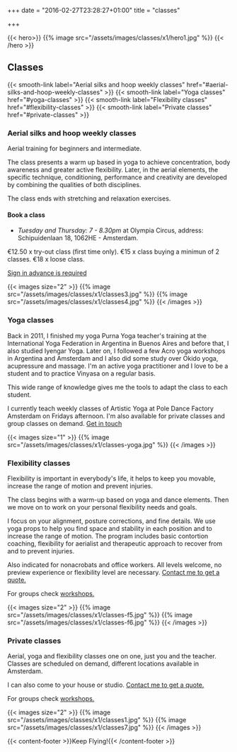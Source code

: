 +++
date = "2016-02-27T23:28:27+01:00"
title = "classes"

+++

{{< hero>}}
{{% image src="/assets/images/classes/x1/hero1.jpg" %}}
{{< /hero >}}

## Classes

{{< smooth-link label="Aerial silks and hoop weekly classes" href="#aerial-silks-and-hoop-weekly-classes" >}}
{{< smooth-link label="Yoga classes" href="#yoga-classes" >}}
{{< smooth-link label="Flexibility classes" href="#flexibility-classes" >}}
{{< smooth-link label="Private classes" href="#private-classes" >}}

### Aerial silks and hoop weekly classes

Aerial training for beginners and intermediate.

The class presents a warm up based in yoga to achieve concentration, body awareness and greater active flexibility. Later, in the aerial elements, the specific technique, conditioning, performance and creativity are developed by combining the qualities of both disciplines.

The class ends with stretching and relaxation exercises.

#### Book a class

- *Tuesday and Thursday: 7 - 8.30pm* at Olympia Circus, address: Schipuidenlaan 18, 1062HE - Amsterdam.

€12.50 x try-out class (first time only).
€15 x class buying a minimun of 2 classes.
€18 x loose class.

[Sign in advance is required ](mailto:marcela.aerialist@gmail.com?subject=Contact%20from%20your%20website)

{{< images size="2" >}}
{{% image src="/assets/images/classes/x1/classes3.jpg" %}}
{{% image src="/assets/images/classes/x1/classes4.jpg" %}}
{{< /images >}}

### Yoga classes

Back in 2011, I finished my yoga Purna Yoga teacher's training at the International Yoga Federation in Argentina in Buenos Aires and before that, I also studied Iyengar Yoga. Later on, I followed a few Acro yoga workshops in Argentina and Amsterdam and I also did some study over Okido yoga, acupressure and massage. I'm an active yoga practitioner and I love to be a student and to practice Vinyasa on a regular basis.

This wide range of knowledge gives me the tools to adapt the class to each student.

I currently teach weekly classes of Artistic Yoga at Pole Dance Factory Amsterdam on Fridays afternoon. I'm also available for private classes and group classes on demand. [Get in touch](/contact)

{{< images size="1" >}}
{{% image src="/assets/images/classes/x1/classes-yoga.jpg" %}}
{{< /images >}}

### Flexibility classes

Flexibility is important in everybody's life, it helps to keep you movable, increase the range of motion and prevent injuries.

The class begins with a warm-up based on yoga and dance elements. Then we move on to work on your personal flexibility needs and goals.

I focus on your alignment, posture corrections, and fine details. We use yoga props to help you find space and stability in each position and to increase the range of motion.
The program includes basic contortion coaching, flexibility for aerialist and therapeutic approach to recover from and to prevent injuries.

Also indicated for nonacrobats and office workers. All levels welcome, no preview experience or flexibility level are necessary. [Contact me to get a quote.](mailto:marcela.aerialist@gmail.com?subject=Contact%20from%20your%20website)

For groups check [workshops.](/workshops)

{{< images size="2" >}}
{{% image src="/assets/images/classes/x1/classes-f5.jpg" %}}
{{% image src="/assets/images/classes/x1/classes-f6.jpg" %}}
{{< /images >}}

### Private classes

Aerial, yoga and flexibility classes one on one, just you and the teacher. Classes are scheduled on demand, different locations available in Amsterdam.

I can also come to your house or studio. [Contact me to get a quote.](mailto:marcela.aerialist@gmail.com?subject=Contact%20from%20your%20website)

For groups check [workshops.](/workshops)

{{< images size="2" >}}
{{% image src="/assets/images/classes/x1/classes1.jpg" %}}
{{% image src="/assets/images/classes/x1/classes7.jpg" %}}
{{< /images >}}

{{< content-footer >}}Keep Flying!{{< /content-footer >}}
